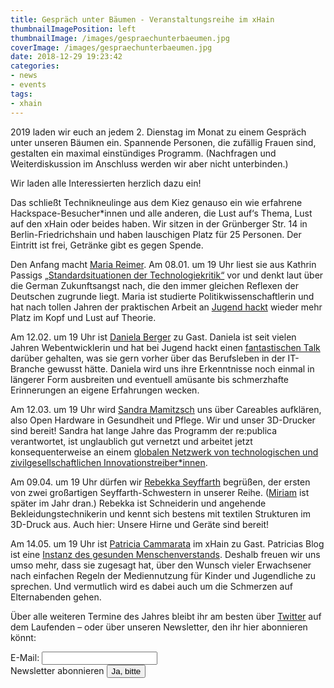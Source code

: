 ```yaml
---
title: Gespräch unter Bäumen - Veranstaltungsreihe im xHain
thumbnailImagePosition: left
thumbnailImage: /images/gespraechunterbaeumen.jpg
coverImage: /images/gespraechunterbaeumen.jpg
date: 2018-12-29 19:23:42
categories:
- news
- events
tags:
- xhain
---
```


2019 laden wir euch an jedem 2. Dienstag im Monat zu einem Gespräch unter unseren Bäumen ein. Spannende Personen, die zufällig Frauen sind, gestalten ein maximal einstündiges Programm. (Nachfragen und Weiterdiskussion im Anschluss werden wir aber nicht unterbinden.) 

Wir laden alle Interessierten herzlich dazu ein! 

<!-- more -->

Das schließt Technikneulinge aus dem Kiez genauso ein wie erfahrene Hackspace-Besucher*innen und alle anderen, die Lust auf‘s Thema, Lust auf den xHain oder beides haben. Wir sitzen in der Grünberger Str. 14 in Berlin-Friedrichshain und haben lauschigen Platz für 25 Personen. Der Eintritt ist frei, Getränke gibt es gegen Spende. 

Den Anfang macht [Maria Reimer](https://twitter.com/malienamadrina). Am 08.01. um 19 Uhr liest sie aus Kathrin Passigs [„Standardsituationen der Technologiekritik“](https://www.suhrkamp.de/buecher/standardsituationen_der_technologiekritik-kathrin_passig_26048.html) vor und denkt laut über die German Zukunftsangst nach, die den immer gleichen Reflexen der Deutschen zugrunde liegt. Maria ist studierte Politikwissenschaftlerin und hat nach tollen Jahren der praktischen Arbeit an [Jugend hackt](https://www.jugendhackt.org) wieder mehr Platz im Kopf und Lust auf Theorie.

Am 12.02. um 19 Uhr ist [Daniela Berger](https://twitter.com/DanielaKayB) zu Gast. Daniela ist seit vielen Jahren Webentwicklerin und hat bei Jugend hackt einen [fantastischen Talk ](https://media.ccc.de/v/jh-berlin-2018-14-lightning_talk_was_ich_mir_gewuenscht_haette_dass_mir_jemand_uebers_berufsleben_sagt) darüber gehalten, was sie gern vorher über das Berufsleben in der IT-Branche gewusst hätte. Daniela wird uns ihre Erkenntnisse noch einmal in längerer Form ausbreiten und eventuell amüsante bis schmerzhafte Erinnerungen an eigene Erfahrungen wecken.

Am 12.03. um 19 Uhr wird [Sandra Mamitzsch](https://twitter.com/aprica) uns über Careables aufklären, also Open Hardware in Gesundheit und Pflege. Wir und unser 3D-Drucker sind bereit! Sandra hat lange Jahre das Programm der re:publica verantwortet, ist unglaublich gut vernetzt und arbeitet jetzt konsequenterweise an einem [globalen Netzwerk von technologischen und zivilgesellschaftlichen Innovationstreiber*innen](https://www.globalinnovationgathering.org/). 

Am 09.04. um 19 Uhr dürfen wir [Rebekka Seyffarth](https://twitter.com/Kurfuerstin) begrüßen, der ersten von zwei großartigen Seyffarth-Schwestern in unserer Reihe. ([Miriam](https://twitter.com/_noujoum) ist später im Jahr dran.) Rebekka ist Schneiderin und angehende Bekleidungstechnikerin und kennt sich bestens mit textilen Strukturen im 3D-Druck aus. Auch hier: Unsere Hirne und Geräte sind bereit!

Am 14.05. um 19 Uhr ist [Patricia Cammarata](https://twitter.com/@dasnuf) im xHain zu Gast. Patricias Blog ist eine [Instanz des gesunden Menschenverstands](https://www.dasnuf.de). Deshalb freuen wir uns umso mehr, dass sie zugesagt hat, über den Wunsch vieler Erwachsener nach einfachen Regeln der Mediennutzung für Kinder und Jugendliche zu sprechen. Und vermutlich wird es dabei auch um die Schmerzen auf Elternabenden gehen.

Über alle weiteren Termine des Jahres bleibt ihr am besten über [Twitter](https://twitter.com/xHain_hackspace) auf dem Laufenden – oder über unseren Newsletter, den ihr hier abonnieren könnt: 

<form action="https://formspree.io/xhain_hack_makespace@posteo.de"
      method="POST">
    <label for="email">E-Mail:
    	<input type="email" name="_replyto" title="E-Mail" required>
    </label><br>
    <label>Newsletter abonnieren
    	<input type="submit" value="Ja, bitte">
	</label><br>
</form>
